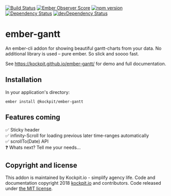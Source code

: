
<!-- BADGES: https://github.com/exogen/badge-matrix -->

[![Build Status](https://travis-ci.org/kockpit/ember-gantt.svg?branch=master)](https://travis-ci.org/kockpit/ember-gantt)
[![Ember Observer Score](https://emberobserver.com/badges/-kockpit-ember-gantt.svg)](https://emberobserver.com/addons/@kockpit/ember-gantt)
[![npm version](https://badge.fury.io/js/%40kockpit%2Fember-gantt.svg)](https://badge.fury.io/js/%40kockpit%2Fember-gantt)
[![Dependency Status](https://david-dm.org/kockpit/ember-gantt.svg)](https://david-dm.org/kockpit/ember-gantt)
[![devDependency Status](https://david-dm.org/kockpit/ember-gantt/dev-status.svg)](https://david-dm.org/kockpit/ember-gantt#info=devDependencies)


<!--[![Greenkeeper badge](https://badges.greenkeeper.io/kockpit/ember-gantt.svg)](https://greenkeeper.io/) -->


ember-gantt
==============================================================================

An ember-cli addon for showing beautiful gantt-charts from your data.
No additional library is used – pure ember. So slick and soooo fast.

See https://kockpit.github.io/ember-gantt/ for demo and full documentation.


Installation
------------------------------------------------------------------------------

In your application's directory:

```
ember install @kockpit/ember-gantt
```


Features coming
------------------------------------------------------------------------------

✅ Sticky header  
✅ infinity-Scroll for loading previous later time-ranges automatically  
✅ scrollTo(Date) API  
❓ Whats next? Tell me your needs...



Copyright and license
------------------------------------------------------------------------------


This addon is maintained by Kockpit.io - simplify agency life.
Code and documentation copyright 2018 [kockpit.io](https://kockpit.io) and contributors. Code released under [the MIT license](LICENSE.md).
